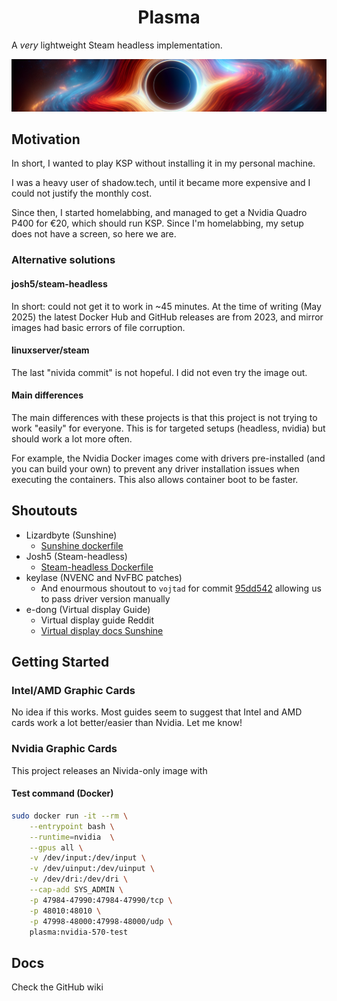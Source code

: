 <h1 align="center">Plasma</h1>

A _very_ lightweight Steam headless implementation.

<img alt="Plasma black hole image" src="docs/banner.png"/>

## Motivation
In short, I wanted to play KSP without installing it in my personal machine.

I was a heavy user of shadow.tech, until it became more expensive and I could not
justify the monthly cost.

Since then, I started homelabbing, and managed to get a Nvidia Quadro P400 for €20, which should run KSP.
Since I'm homelabbing, my setup does not have a screen, so here we are.

### Alternative solutions
#### josh5/steam-headless
In short: could not get it to work in ~45 minutes. At the time of writing (May 2025) the latest Docker Hub
and GitHub releases are from 2023, and mirror images had basic errors of file corruption.

#### linuxserver/steam
The last "nivida commit" is not hopeful. I did not even try the image out.

#### Main differences

The main differences with these projects is that this project is not trying
to work "easily" for everyone. This is for targeted setups (headless, nvidia)
but should work a lot more often.

For example, the Nvidia Docker images come with drivers pre-installed (and you
can build your own) to prevent any driver installation issues when executing
the containers. This also allows container boot to be faster.

## Shoutouts
- Lizardbyte (Sunshine)
	- [Sunshine dockerfile](https://github.com/LizardByte/Sunshine/blob/c6f36474ba9b492eea2a60930ca7304ea96176af/docker/debian-bookworm.dockerfile)
- Josh5 (Steam-headless)
	- [Steam-headless Dockerfile](https://github.com/Steam-Headless/docker-steam-headless/blob/14c770bce61db99c56592760c73c2ba454dab648/Dockerfile.debian#L1)
- keylase (NVENC and NvFBC patches)
	- And enourmous shoutout to `vojtad` for commit [95dd542](https://github.com/keylase/nvidia-patch/commit/95dd542a8014578f91ffdd864a37b67b19c8948e) allowing us to pass driver version manually
- e-dong (Virtual display Guide)
	- Virtual display guide Reddit
	- [Virtual display docs Sunshine](https://app.lizardbyte.dev/2023-09-14-remote-ssh-headless-sunshine-setup/?lng=en-US#virtual-display-setup)


## Getting Started

### Intel/AMD Graphic Cards
No idea if this works. Most guides seem to suggest that Intel and AMD
cards work a lot better/easier than Nvidia. Let me know!

### Nvidia Graphic Cards
This project releases an Nivida-only image with 

#### Test command (Docker)
```sh
sudo docker run -it --rm \
	--entrypoint bash \
	--runtime=nvidia  \
	--gpus all \
	-v /dev/input:/dev/input \
	-v /dev/uinput:/dev/uinput \
	-v /dev/dri:/dev/dri \
	--cap-add SYS_ADMIN \
	-p 47984-47990:47984-47990/tcp \
	-p 48010:48010 \
	-p 47998-48000:47998-48000/udp \
	plasma:nvidia-570-test
```

## Docs

Check the GitHub wiki

